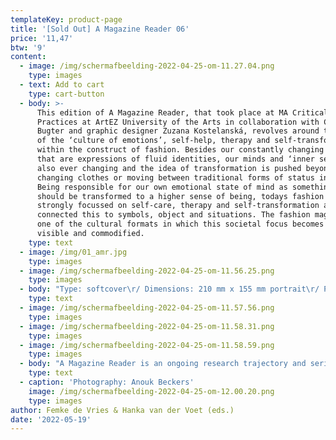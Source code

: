 ```yaml
---
templateKey: product-page
title: '[Sold Out] A Magazine Reader 06'
price: '11,47'
btw: '9'
content:
  - image: /img/schermafbeelding-2022-04-25-om-11.27.04.png
    type: images
  - text: Add to cart
    type: cart-button
  - body: >-
      This edition of A Magazine Reader, that took place at MA Critical Fashion
      Practices at ArtEZ University of the Arts in collaboration with Chet
      Bugter and graphic designer Zuzana Kostelanská, revolves around the idea
      of the ‘culture of emotions’, self-help, therapy and self-transformation
      within the construct of fashion. Besides our constantly changing looks,
      that are expressions of fluid identities, our minds and ‘inner selves’ are
      also ever changing and the idea of transformation is pushed beyond
      changing clothes or moving between traditional forms of status in society.
      Being responsible for our own emotional state of mind as something that
      should be transformed to a higher sense of being, todays fashion is
      strongly focussed on self-care, therapy and self-transformation and has
      connected this to symbols, object and situations. The fashion magazine is
      one of the cultural formats in which this societal focus becomes clearly
      visible and commodified.
    type: text
  - image: /img/01_amr.jpg
    type: images
  - image: /img/schermafbeelding-2022-04-25-om-11.56.25.png
    type: images
  - body: "Type: softcover\r/ Dimensions: 210 mm x 155 mm portrait\r/ Pages: 162\r/ Art Direction: Femke de Vries and Hanka van der Voet\r/ Authors: Alessandra Varisco, Annabelle Boer, Beau de Bruijn, Dalila de Vroom, Lianca van der Merwe, Sohyun Yoon, Wei-Chi Su, Yi-Jing Chen, Chet Bugter Femke de Vries, Hanka van der Voet/ Graphic design: Zuzana Kostelanská\r/ Release date: Februari 2022\r/ Binding: elastic band\r/ Edition: 200\r/ Color: green – riso printed\r/ Printer: Kaboem\r/ Language: English\r/ Text editing: Femke de Vries, Hanka van der Voet, Chet Bugter and Lianca van der Merwe/ Production: Warehouse \r\n\nMade possible by MA Critical Fashion Practices, ArtEZ University of the Arts"
    type: text
  - image: /img/schermafbeelding-2022-04-25-om-11.57.56.png
    type: images
  - image: /img/schermafbeelding-2022-04-25-om-11.58.31.png
    type: images
  - image: /img/schermafbeelding-2022-04-25-om-11.58.59.png
    type: images
  - body: "A Magazine Reader is an ongoing research trajectory and series of zines initiated by Femke de Vries and Hanka van der Voet. It revolves around the analysis of a mainstream and high-end fashion magazine and its translation into an alternative new zine to provide insight into the cultural power and forms of value production that is at the core of fashion media. In it, the reader becomes an active actor in the construct of fashion. Re-reading the magazine by dissecting it, analysing the words, images, materiality, the items shown on the pages and the strategies of the specific magazine changes the way we read fashion.\r\n\nIn the workshop one specific magazine is selected. This magazine is thoroughly read, dissected and critically analysed on elements such as models, topicality, advertisements, material, brands, distribution, imagery, items, narrative, monetary value, colours, words and order of pages. By not starting from the perspective of the fashion system as a whole, but from the simple act of reading a fashion magazine, the reader gains an active role. Having the material in hands, seeing the images, how brands are being represented on the pages, reading the words and tracing the page numbers, but also feeling the paper, the weight and being able to smell the magazine creates an awareness of the magazine as a material object. Something that embodies and communicates the process of value production in fashion. A material representation of fashion’s ephemerality, dream worlds and fantasies.\r\n\n The readers in the workshop use the material of the original ‘source magazine’ to create a new zine that provides insight into the cultural power and forms of value production that is at the core of fashion media. The existing material is elaborated on by connecting with other material (theories, visuals, artistic explorations). As such, A Magazine Reader focuses on the reader as an active participant – someone with agency rather than a passive consumer – in the process of creating fashion. Reading becomes making."
    type: text
  - caption: 'Photography: Anouk Beckers'
    image: /img/schermafbeelding-2022-04-25-om-12.00.20.png
    type: images
author: Femke de Vries & Hanka van der Voet (eds.)
date: '2022-05-19'
---
```


